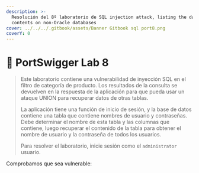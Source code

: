 ```yaml
---
description: >-
  Resolución del 8º laboratorio de SQL injection attack, listing the database
  contents on non-Oracle databases
cover: ../../../.gitbook/assets/Banner Gitbook sql port8.png
coverY: 0
---
```


# 🧪 PortSwigger Lab 8

> Este laboratorio contiene una vulnerabilidad de inyección SQL en el filtro de categoría de producto. Los resultados de la consulta se devuelven en la respuesta de la aplicación para que pueda usar un ataque UNION para recuperar datos de otras tablas.
>
> La aplicación tiene una función de inicio de sesión, y la base de datos contiene una tabla que contiene nombres de usuario y contraseñas. Debe determinar el nombre de esta tabla y las columnas que contiene, luego recuperar el contenido de la tabla para obtener el nombre de usuario y la contraseña de todos los usuarios.
>
> Para resolver el laboratorio, inicie sesión como el `administrator` usuario.

Comprobamos que sea vulnerable:

